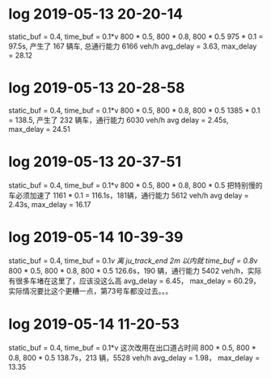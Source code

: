 # log 2019-05-13 20-20-14
static_buf = 0.4, time_buf = 0.1*v
800 * 0.5, 800 * 0.8, 800 * 0.5
975 * 0.1 = 97.5s, 产生了 167 辆车, 总通行能力 6166 veh/h
avg_delay = 3.63, max_delay = 28.12

# log 2019-05-13 20-28-58
static_buf = 0.4, time_buf = 0.1*v
800 * 0.5, 800 * 0.8, 800 * 0.5
1385 * 0.1 = 138.5, 产生了 232 辆车，通行能力 6030 veh/h
avg delay = 2.45s, max_delay = 24.51

# log 2019-05-13 20-37-51
static_buf = 0.4, time_buf = 0.1*v
800 * 0.5, 800 * 0.8, 800 * 0.5
把特别慢的车必须加速了
1161 * 0.1 = 116.1s，181辆，通行能力 5612 veh/h
avg delay = 2.43s, max_delay = 16.17

# log 2019-05-14 10-39-39
static_buf = 0.4, time_buf = 0.1*v
离 ju_track_end 2m 以内就 time_buf = 0.8*v
800 * 0.5, 800 * 0.8, 800 * 0.5
126.6s，190 辆，通行能力 5402 veh/h，实际有很多车堵在这里了，应该没这么高
avg_delay = 6.45， max_delay = 60.29，实际情况要比这个更糟一点，第73号车都没过去。。。

# log 2019-05-14 11-20-53
static_buf = 0.4, time_buf = 0.1*v
这次改用在出口道占时间
800 * 0.5, 800 * 0.8, 800 * 0.5
138.7s，213 辆，5528 veh/h
avg_delay = 1.98， max_delay = 13.35
